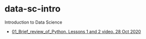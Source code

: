 # data-sc-intro
Introduction to Data Science

- [01_Brief_review_of_Python. Lessons 1 and 2 video. 28 Oct 2020](https://mega.nz/folder/4IUExTCK#LlUbWimwhnfBvlFVaoSvdQ)
